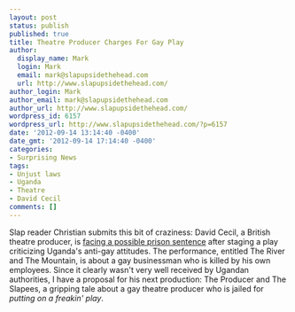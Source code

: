 ```yaml
---
layout: post
status: publish
published: true
title: Theatre Producer Charges For Gay Play
author:
  display_name: Mark
  login: Mark
  email: mark@slapupsidethehead.com
  url: http://www.slapupsidethehead.com/
author_login: Mark
author_email: mark@slapupsidethehead.com
author_url: http://www.slapupsidethehead.com/
wordpress_id: 6157
wordpress_url: http://www.slapupsidethehead.com/?p=6157
date: '2012-09-14 13:14:40 -0400'
date_gmt: '2012-09-14 17:14:40 -0400'
categories:
- Surprising News
tags:
- Unjust laws
- Uganda
- Theatre
- David Cecil
comments: []
---
```

Slap reader Christian submits this bit of craziness: David Cecil, a British theatre producer, is [facing a possible prison sentence](http://www.bbc.co.uk/news/world-africa-19595265) after staging a play criticizing Uganda's anti-gay attitudes. The performance, entitled The River and The Mountain, is about a gay businessman who is killed by his own employees. Since it clearly wasn't very well received by Ugandan authorities, I have a proposal for his next production: The Producer and The Slapees, a gripping tale about a gay theatre producer who is jailed for _putting on a freakin' play_.

